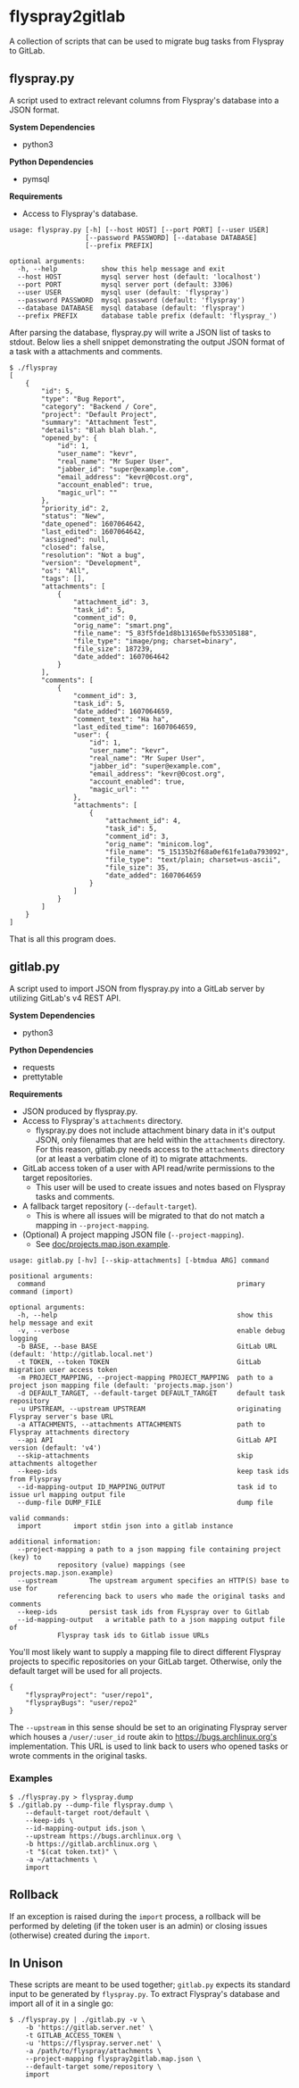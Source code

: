 # flyspray2gitlab

A collection of scripts that can be used to migrate bug tasks from Flyspray
to GitLab.

## flyspray<span>.</span>py

A script used to extract relevant columns from Flyspray's database into a JSON format.

**System Dependencies**<br>
* python3

**Python Dependencies**<br>
* pymsql

**Requirements**<br>
* Access to Flyspray's database.

```
usage: flyspray.py [-h] [--host HOST] [--port PORT] [--user USER]
                   [--password PASSWORD] [--database DATABASE]
                   [--prefix PREFIX]

optional arguments:
  -h, --help           show this help message and exit
  --host HOST          mysql server host (default: 'localhost')
  --port PORT          mysql server port (default: 3306)
  --user USER          mysql user (default: 'flyspray')
  --password PASSWORD  mysql password (default: 'flyspray')
  --database DATABASE  mysql database (default: 'flyspray')
  --prefix PREFIX      database table prefix (default: 'flyspray_')
```

After parsing the database, flyspray<span>.</span>py will write a JSON list of tasks to stdout. Below lies a shell snippet demonstrating the output JSON format of a task with a attachments and comments.

    $ ./flyspray
    [
        {
            "id": 5,
            "type": "Bug Report",
            "category": "Backend / Core",
            "project": "Default Project",
            "summary": "Attachment Test",
            "details": "Blah blah blah.",
            "opened_by": {
                "id": 1,
                "user_name": "kevr",
                "real_name": "Mr Super User",
                "jabber_id": "super@example.com",
                "email_address": "kevr@0cost.org",
                "account_enabled": true,
                "magic_url": ""
            },
            "priority_id": 2,
            "status": "New",
            "date_opened": 1607064642,
            "last_edited": 1607064642,
            "assigned": null,
            "closed": false,
            "resolution": "Not a bug",
            "version": "Development",
            "os": "All",
            "tags": [],
            "attachments": [
                {
                    "attachment_id": 3,
                    "task_id": 5,
                    "comment_id": 0,
                    "orig_name": "smart.png",
                    "file_name": "5_83f5fde1d8b131650efb53305188",
                    "file_type": "image/png; charset=binary",
                    "file_size": 187239,
                    "date_added": 1607064642
                }
            ],
            "comments": [
                {
                    "comment_id": 3,
                    "task_id": 5,
                    "date_added": 1607064659,
                    "comment_text": "Ha ha",
                    "last_edited_time": 1607064659,
                    "user": {
                        "id": 1,
                        "user_name": "kevr",
                        "real_name": "Mr Super User",
                        "jabber_id": "super@example.com",
                        "email_address": "kevr@0cost.org",
                        "account_enabled": true,
                        "magic_url": ""
                    },
                    "attachments": [
                        {
                            "attachment_id": 4,
                            "task_id": 5,
                            "comment_id": 3,
                            "orig_name": "minicom.log",
                            "file_name": "5_15135b2f68a0ef61fe1a0a793092",
                            "file_type": "text/plain; charset=us-ascii",
                            "file_size": 35,
                            "date_added": 1607064659
                        }
                    ]
                }
            ]
        }
    ]

That is all this program does.

## gitlab<span>.</span>py

A script used to import JSON from flyspray<span>.</span>py into a GitLab server by utilizing GitLab's v4 REST API.

**System Dependencies**<br>
* python3

**Python Dependencies**<br>
* requests
* prettytable

**Requirements**<br>
* JSON produced by flyspray<span>.</span>py.
* Access to Flyspray's `attachments` directory.
    * flyspray<span>.</span>py does not include attachment binary data in it's output JSON, only filenames that are held within the `attachments` directory. For this reason, gitlab<span>.</span>py needs access to the `attachments` directory (or at least a verbatim clone of it) to migrate attachments.
* GitLab access token of a user with API read/write permissions to the target repositories.
    * This user will be used to create issues and notes based on Flyspray tasks and comments.
* A fallback target repository (`--default-target`).
    * This is where all issues will be migrated to that do not match a mapping in `--project-mapping`.
* (Optional) A project mapping JSON file (`--project-mapping`).
    * See [doc/projects.map.json.example](/doc/projects.map.json.example).

```
usage: gitlab.py [-hv] [--skip-attachments] [-btmdua ARG] command

positional arguments:
  command                                                primary command (import)

optional arguments:
  -h, --help                                             show this help message and exit
  -v, --verbose                                          enable debug logging
  -b BASE, --base BASE                                   GitLab URL (default: 'http://gitlab.local.net')
  -t TOKEN, --token TOKEN                                GitLab migration user access token
  -m PROJECT_MAPPING, --project-mapping PROJECT_MAPPING  path to a project json mapping file (default: 'projects.map.json')
  -d DEFAULT_TARGET, --default-target DEFAULT_TARGET     default task repository
  -u UPSTREAM, --upstream UPSTREAM                       originating Flyspray server's base URL
  -a ATTACHMENTS, --attachments ATTACHMENTS              path to Flyspray attachments directory
  --api API                                              GitLab API version (default: 'v4')
  --skip-attachments                                     skip attachments altogether
  --keep-ids                                             keep task ids from Flyspray
  --id-mapping-output ID_MAPPING_OUTPUT                  task id to issue url mapping output file
  --dump-file DUMP_FILE                                  dump file

valid commands:
  import        import stdin json into a gitlab instance

additional information:
  --project-mapping a path to a json mapping file containing project (key) to
            repository (value) mappings (see projects.map.json.example)
  --upstream        The upstream argument specifies an HTTP(S) base to use for
            referencing back to users who made the original tasks and comments
  --keep-ids        persist task ids from FLyspray over to Gitlab
  --id-mapping-output   a writable path to a json mapping output file of
            Flyspray task ids to Gitlab issue URLs
```

You'll most likely want to supply a mapping file to direct different Flyspray projects to specific repositories on your GitLab target. Otherwise, only the default target will be used for all projects.

```
{
    "flysprayProject": "user/repo1",
    "flysprayBugs": "user/repo2"
}
```

The `--upstream` in this sense should be set to an originating Flyspray server which houses a `/user/:user_id` route akin to https://bugs.archlinux.org's implementation. This URL is used to link back to users who opened tasks or wrote comments in the original tasks.

### Examples

    $ ./flyspray.py > flyspray.dump
    $ ./gitlab.py --dump-file flyspray.dump \
        --default-target root/default \
        --keep-ids \
        --id-mapping-output ids.json \
        --upstream https://bugs.archlinux.org \
        -b https://gitlab.archlinux.org \
        -t "$(cat token.txt)" \
        -a ~/attachments \
        import

## Rollback

If an exception is raised during the `import` process, a rollback will be performed by deleting (if the token user is an admin) or closing issues (otherwise) created during the `import`.

## In Unison

These scripts are meant to be used together; `gitlab.py` expects its standard input to be generated by `flyspray.py`. To extract Flyspray's database and import all of it in a single go:

    $ ./flyspray.py | ./gitlab.py -v \
        -b 'https://gitlab.server.net' \
        -t GITLAB_ACCESS_TOKEN \
        -u 'https://flyspray.server.net' \
        -a /path/to/flyspray/attachments \
        --project-mapping flyspray2gitlab.map.json \
        --default-target some/repository \
        import
